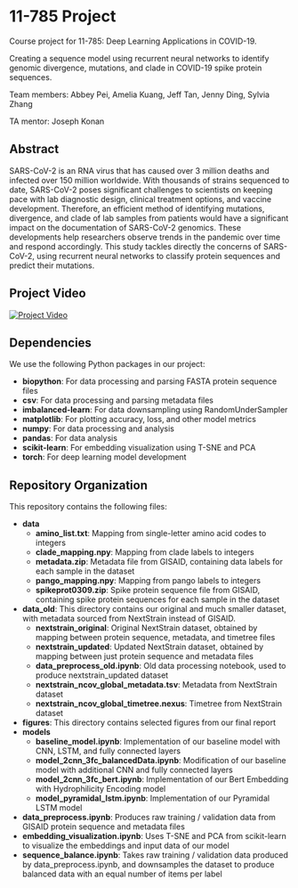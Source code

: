 # 11-785 Project

Course project for 11-785: Deep Learning Applications in COVID-19.

Creating a sequence model using recurrent neural networks to identify genomic divergence, mutations, and clade in COVID-19 spike protein sequences.

Team members: Abbey Pei, Amelia Kuang, Jeff Tan, Jenny Ding, Sylvia Zhang

TA mentor: Joseph Konan

## Abstract

SARS-CoV-2 is an RNA virus that has caused over 3 million deaths and infected over 150 million worldwide. With thousands of strains sequenced to date, SARS-CoV-2 poses significant challenges to scientists on keeping pace with lab diagnostic design, clinical treatment options, and vaccine development. Therefore, an efficient method of identifying mutations, divergence, and clade of lab samples from patients would have a significant impact on the documentation of SARS-CoV-2 genomics. These developments help researchers observe trends in the pandemic over time and respond accordingly. This study tackles directly the concerns of SARS-CoV-2, using recurrent neural networks to classify protein sequences and predict their mutations.

## Project Video

[![Project Video](https://img.youtube.com/vi/IKEtD5p6D1M/0.jpg)](https://www.youtube.com/watch?v=IKEtD5p6D1M)

## Dependencies

We use the following Python packages in our project:
 - **biopython**: For data processing and parsing FASTA protein sequence files
 - **csv**: For data processing and parsing metadata files
 - **imbalanced-learn**: For data downsampling using RandomUnderSampler
 - **matplotlib**: For plotting accuracy, loss, and other model metrics
 - **numpy**: For data processing and analysis
 - **pandas**: For data analysis
 - **scikit-learn**: For embedding visualization using T-SNE and PCA
 - **torch**: For deep learning model development

## Repository Organization

This repository contains the following files:
 - **data**
     - **amino_list.txt**: Mapping from single-letter amino acid codes to integers
     - **clade_mapping.npy**: Mapping from clade labels to integers
     - **metadata.zip**: Metadata file from GISAID, containing data labels for each sample in the dataset
     - **pango_mapping.npy**: Mapping from pango labels to integers
     - **spikeprot0309.zip**: Spike protein sequence file from GISAID, containing spike protein sequences for each sample in the dataset
 - **data_old**: This directory contains our original and much smaller dataset, with metadata sourced from NextStrain instead of GISAID.
     - **nextstrain_original**: Original NextStrain dataset, obtained by mapping between protein sequence, metadata, and timetree files
     - **nextstrain_updated**: Updated NextStrain dataset, obtained by mapping between just protein sequence and metadata files
     - **data_preprocess_old.ipynb**: Old data processing notebook, used to produce nextstrain_updated dataset
     - **nextstrain_ncov_global_metadata.tsv**: Metadata from NextStrain dataset
     - **nextstrain_ncov_global_timetree.nexus**: Timetree from NextStrain dataset
 - **figures**: This directory contains selected figures from our final report
 - **models**
     - **baseline_model.ipynb**: Implementation of our baseline model with CNN, LSTM, and fully connected layers
     - **model_2cnn_3fc_balancedData.ipynb**: Modification of our baseline model with additional CNN and fully connected layers
     - **model_2cnn_3fc_bert.ipynb**: Implementation of our Bert Embedding with Hydrophilicity Encoding model
     - **model_pyramidal_lstm.ipynb**: Implementation of our Pyramidal LSTM model
 - **data_preprocess.ipynb**: Produces raw training / validation data from GISAID protein sequence and metadata files
 - **embedding_visualization.ipynb**: Uses T-SNE and PCA from scikit-learn to visualize the embeddings and input data of our model
 - **sequence_balance.ipynb**: Takes raw training / validation data produced by data_preprocess.ipynb, and downsamples the dataset to produce balanced data with an equal number of items per label
